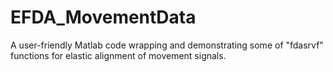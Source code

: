 # EFDA_MovementData
 A user-friendly Matlab code wrapping and demonstrating some of "fdasrvf" functions for elastic alignment of movement signals.
